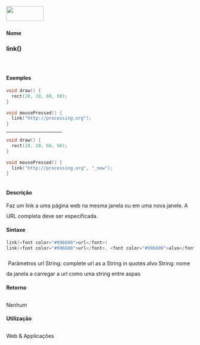 <img height="40" src="../images/1pix.gif" width="100"/>
<img height="1" src="../images/1pix.gif" width="20"/>
<img height="1" src="../images/1pix.gif" width="555"/>

#### Nome
### link()
<img height="25" src="../images/1pix.gif" width="1"/>

#### Exemplos

```pde
void draw() { 
  rect(20, 20, 60, 60); 
} 
 
void mousePressed() { 
  link("http://processing.org"); 
} 

```
<hr align="left" noshade="noshade" size="1" width="150"/>

```pde
void draw() { 
  rect(20, 20, 60, 60); 
} 
 
void mousePressed() { 
  link("http://processing.org", "_new"); 
} 
 

```

#### Descrição
Faz um link a uma página web na mesma janela ou em uma nova janele. A URL completa deve ser especificada.
<img height="25" src="../images/1pix.gif" width="1"/>

#### Sintaxe
```pde
link(<font color="#996600">url</font>)
link(<font color="#996600">url</font>, <font color="#996600">alvo</font>)

```
<img height="25" src="../images/1pix.gif" width="1"/>
Parâmetros
url
String: complete url as a String in quotes
alvo
String: nome da janela a carregar a url como uma string entre aspas
<img height="25" src="../images/1pix.gif" width="1"/>

#### Retorno

	
Nenhum
<img height="25" src="../images/1pix.gif" width="1"/>

#### Utilização

	
Web & Applicações
<img height="25" src="../images/1pix.gif" width="1"/>
